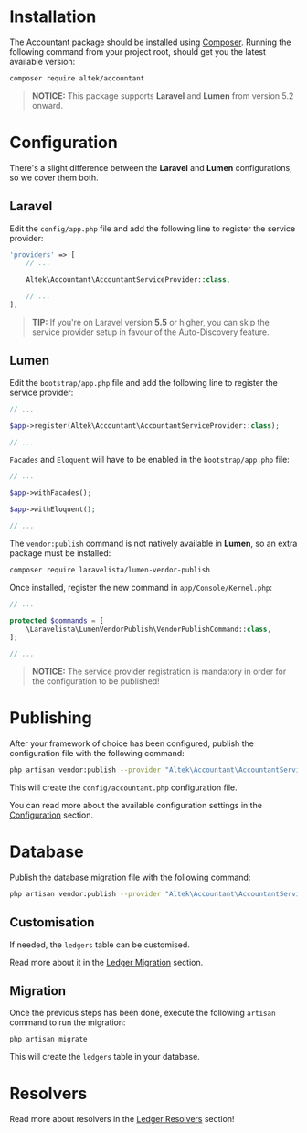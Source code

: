 # Installation
The Accountant package should be installed using [Composer](http://getcomposer.org/doc/00-intro.md).
Running the following command from your project root, should get you the latest available version:

```sh
composer require altek/accountant
```

> **NOTICE:** This package supports **Laravel** and **Lumen** from version 5.2 onward.

# Configuration
There's a slight difference between the **Laravel** and **Lumen** configurations, so we cover them both.

## Laravel
Edit the `config/app.php` file and add the following line to register the service provider:

```php
'providers' => [
    // ...

    Altek\Accountant\AccountantServiceProvider::class,

    // ...
],
```

> **TIP:** If you're on Laravel version **5.5** or higher, you can skip the service provider setup in favour of the Auto-Discovery feature.

## Lumen
Edit the `bootstrap/app.php` file and add the following line to register the service provider:

```php
// ...

$app->register(Altek\Accountant\AccountantServiceProvider::class);

// ...
```

`Facades` and `Eloquent` will have to be enabled in the `bootstrap/app.php` file:

```php
// ...

$app->withFacades();

$app->withEloquent();

// ...
```

The `vendor:publish` command is not natively available in **Lumen**, so an extra package must be installed:

```sh
composer require laravelista/lumen-vendor-publish
```

Once installed, register the new command in `app/Console/Kernel.php`:

```php
// ...

protected $commands = [
    \Laravelista\LumenVendorPublish\VendorPublishCommand::class,
];

// ...
```

> **NOTICE:** The service provider registration is mandatory in order for the configuration to be published!

# Publishing
After your framework of choice has been configured, publish the configuration file with the following command:

```sh
php artisan vendor:publish --provider "Altek\Accountant\AccountantServiceProvider" --tag="config"
```

This will create the `config/accountant.php` configuration file.

You can read more about the available configuration settings in the [Configuration](configuration.md) section.

# Database
Publish the database migration file with the following command:

```sh
php artisan vendor:publish --provider "Altek\Accountant\AccountantServiceProvider" --tag="migrations"
```

## Customisation
If needed, the `ledgers` table can be customised.

Read more about it in the [Ledger Migration](ledger-migration.md) section.

## Migration
Once the previous steps has been done, execute the following `artisan` command to run the migration:

```sh
php artisan migrate
```

This will create the `ledgers` table in your database.

# Resolvers
Read more about resolvers in the [Ledger Resolvers](ledger-resolvers.md) section!
